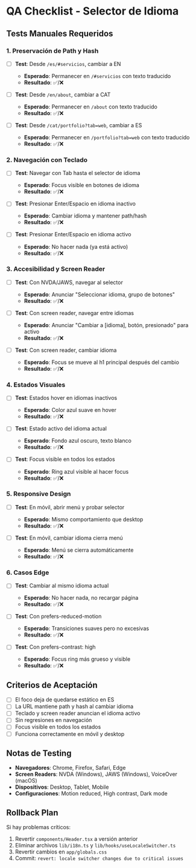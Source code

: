 # QA Checklist - Selector de Idioma

## Tests Manuales Requeridos

### 1. Preservación de Path y Hash
- [ ] **Test**: Desde `/es/#servicios`, cambiar a EN
  - **Esperado**: Permanecer en `/#servicios` con texto traducido
  - **Resultado**: ✅/❌

- [ ] **Test**: Desde `/en/about`, cambiar a CAT
  - **Esperado**: Permanecer en `/about` con texto traducido
  - **Resultado**: ✅/❌

- [ ] **Test**: Desde `/cat/portfolio?tab=web`, cambiar a ES
  - **Esperado**: Permanecer en `/portfolio?tab=web` con texto traducido
  - **Resultado**: ✅/❌

### 2. Navegación con Teclado
- [ ] **Test**: Navegar con Tab hasta el selector de idioma
  - **Esperado**: Focus visible en botones de idioma
  - **Resultado**: ✅/❌

- [ ] **Test**: Presionar Enter/Espacio en idioma inactivo
  - **Esperado**: Cambiar idioma y mantener path/hash
  - **Resultado**: ✅/❌

- [ ] **Test**: Presionar Enter/Espacio en idioma activo
  - **Esperado**: No hacer nada (ya está activo)
  - **Resultado**: ✅/❌

### 3. Accesibilidad y Screen Reader
- [ ] **Test**: Con NVDA/JAWS, navegar al selector
  - **Esperado**: Anunciar "Seleccionar idioma, grupo de botones"
  - **Resultado**: ✅/❌

- [ ] **Test**: Con screen reader, navegar entre idiomas
  - **Esperado**: Anunciar "Cambiar a [idioma], botón, presionado" para activo
  - **Resultado**: ✅/❌

- [ ] **Test**: Con screen reader, cambiar idioma
  - **Esperado**: Focus se mueve al h1 principal después del cambio
  - **Resultado**: ✅/❌

### 4. Estados Visuales
- [ ] **Test**: Estados hover en idiomas inactivos
  - **Esperado**: Color azul suave en hover
  - **Resultado**: ✅/❌

- [ ] **Test**: Estado activo del idioma actual
  - **Esperado**: Fondo azul oscuro, texto blanco
  - **Resultado**: ✅/❌

- [ ] **Test**: Focus visible en todos los estados
  - **Esperado**: Ring azul visible al hacer focus
  - **Resultado**: ✅/❌

### 5. Responsive Design
- [ ] **Test**: En móvil, abrir menú y probar selector
  - **Esperado**: Mismo comportamiento que desktop
  - **Resultado**: ✅/❌

- [ ] **Test**: En móvil, cambiar idioma cierra menú
  - **Esperado**: Menú se cierra automáticamente
  - **Resultado**: ✅/❌

### 6. Casos Edge
- [ ] **Test**: Cambiar al mismo idioma actual
  - **Esperado**: No hacer nada, no recargar página
  - **Resultado**: ✅/❌

- [ ] **Test**: Con prefers-reduced-motion
  - **Esperado**: Transiciones suaves pero no excesivas
  - **Resultado**: ✅/❌

- [ ] **Test**: Con prefers-contrast: high
  - **Esperado**: Focus ring más grueso y visible
  - **Resultado**: ✅/❌

## Criterios de Aceptación

- [ ] El foco deja de quedarse estático en ES
- [ ] La URL mantiene path y hash al cambiar idioma
- [ ] Teclado y screen reader anuncian el idioma activo
- [ ] Sin regresiones en navegación
- [ ] Focus visible en todos los estados
- [ ] Funciona correctamente en móvil y desktop

## Notas de Testing

- **Navegadores**: Chrome, Firefox, Safari, Edge
- **Screen Readers**: NVDA (Windows), JAWS (Windows), VoiceOver (macOS)
- **Dispositivos**: Desktop, Tablet, Mobile
- **Configuraciones**: Motion reduced, High contrast, Dark mode

## Rollback Plan

Si hay problemas críticos:
1. Revertir `components/Header.tsx` a versión anterior
2. Eliminar archivos `lib/i18n.ts` y `lib/hooks/useLocaleSwitcher.ts`
3. Revertir cambios en `app/globals.css`
4. Commit: `revert: locale switcher changes due to critical issues`
